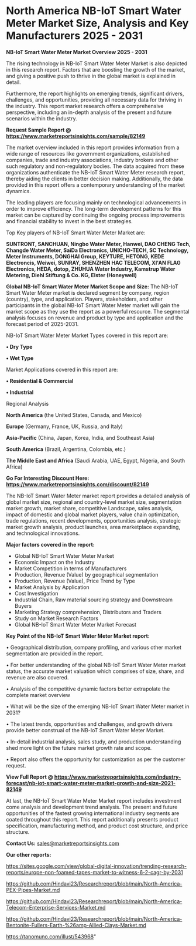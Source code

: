 # North America NB-IoT Smart Water Meter Market Size, Analysis and Key Manufacturers 2025 - 2031

<Strong> NB-IoT Smart Water Meter Market Overview 2025 - 2031</strong>

The rising technology in NB-IoT Smart Water Meter Market is also depicted in this research report. Factors that are boosting the growth of the market, and giving a positive push to thrive in the global market is explained in detail.

Furthermore, the report highlights on emerging trends, significant drivers, challenges, and opportunities, providing all necessary data for thriving in the industry. This report market research offers a comprehensive perspective, including an in-depth analysis of the present and future scenarios within the industry.

<strong>Request Sample Report @ <a href=https://www.marketreportsinsights.com/sample/82149>https://www.marketreportsinsights.com/sample/82149</a></strong>

The market overview included in this report provides information from a wide range of resources like government organizations, established companies, trade and industry associations, industry brokers and other such regulatory and non-regulatory bodies. The data acquired from these organizations authenticate the NB-IoT Smart Water Meter research report, thereby aiding the clients in better decision making. Additionally, the data provided in this report offers a contemporary understanding of the market dynamics.

The leading players are focusing mainly on technological advancements in order to improve efficiency. The long-term development patterns for this market can be captured by continuing the ongoing process improvements and financial stability to invest in the best strategies.

Top Key players of NB-IoT Smart Water Meter Market are:

<strong>SUNTRONT, SANCHUAN, Ningbo Water Meter, Hanwei, DAO CHENG Tech, Changde Water Meter, SaiDa Electronics, UNICHO-TECH, SC Technology, Meter Instruments, DONGHAI Group, KEYTURE, HETONG, KEDE Electroncis, Weiwei, SUNRAY, SHENZHEN HAC TELECOM, XI&#39;AN FLAG Electronics, HEDA, dotop, ZHUHUA Water Industry, Kamstrup Water Metering, Diehl Stiftung & Co. KG, Elster (Honeywell)</strong>

<strong><b>Global NB-IoT Smart Water Meter Market Scope and Size:</b></strong>
The NB-IoT Smart Water Meter market is declared segment by company, region (country), type, and application. Players, stakeholders, and other participants in the global NB-IoT Smart Water Meter market will gain the market scope as they use the report as a powerful resource. The segmental analysis focuses on revenue and product by type and application and the forecast period of 2025-2031.

NB-IoT Smart Water Meter Market Types covered in this report are:

<strong>• Dry Type

• Wet Type</strong>

Market Applications covered in this report are:

<strong>• Residential & Commercial

• Industrial</strong> 

Regional Analysis

<strong>North America</strong> (the United States, Canada, and Mexico)

<strong>Europe</strong> (Germany, France, UK, Russia, and Italy)

<strong>Asia-Pacific</strong> (China, Japan, Korea, India, and Southeast Asia)

<strong>South America</strong> (Brazil, Argentina, Colombia, etc.)

<strong>The Middle East and Africa</strong> (Saudi Arabia, UAE, Egypt, Nigeria, and South Africa)

<strong>Go For Interesting Discount Here: <a href=https://www.marketreportsinsights.com/discount/82149>https://www.marketreportsinsights.com/discount/82149</a></strong>

The NB-IoT Smart Water Meter market report provides a detailed analysis of global market size, regional and country-level market size, segmentation market growth, market share, competitive Landscape, sales analysis, impact of domestic and global market players, value chain optimization, trade regulations, recent developments, opportunities analysis, strategic market growth analysis, product launches, area marketplace expanding, and technological innovations.

<strong><b>Major factors covered in the report:</b></strong>
<ul>
  <li>Global NB-IoT Smart Water Meter Market </li>
  <li>Economic Impact on the Industry</li>
  <li>Market Competition in terms of Manufacturers</li>
  <li>Production, Revenue (Value) by geographical segmentation</li>
  <li>Production, Revenue (Value), Price Trend by Type</li>
  <li>Market Analysis by Application</li>
  <li>Cost Investigation</li>
  <li>Industrial Chain, Raw material sourcing strategy and Downstream Buyers</li>
  <li>Marketing Strategy comprehension, Distributors and Traders</li>
  <li>Study on Market Research Factors</li>
  <li>Global NB-IoT Smart Water Meter Market Forecast</li>
</ul>

<strong><b>Key Point of the NB-IoT Smart Water Meter Market report:</b></strong>

• Geographical distribution, company profiling, and various other market segmentation are provided in the report.

• For better understanding of the global NB-IoT Smart Water Meter market status, the accurate market valuation which comprises of size, share, and revenue are also covered.

• Analysis of the competitive dynamic factors better extrapolate the complete market overview

• What will be the size of the emerging NB-IoT Smart Water Meter market in 2031?

• The latest trends, opportunities and challenges, and growth drivers provide better construal of the NB-IoT Smart Water Meter Market.

• In-detail industrial analysis, sales study, and production understanding shed more light on the future market growth rate and scope.

• Report also offers the opportunity for customization as per the customer request.

<strong><b>View Full Report @ <a href=https://www.marketreportsinsights.com/industry-forecast/nb-iot-smart-water-meter-market-growth-and-size-2021-82149>https://www.marketreportsinsights.com/industry-forecast/nb-iot-smart-water-meter-market-growth-and-size-2021-82149</a></b></strong>


At last, the NB-IoT Smart Water Meter Market report includes investment come analysis and development trend analysis. The present and future opportunities of the fastest growing international industry segments are coated throughout this report. This report additionally presents product specification, manufacturing method, and product cost structure, and price structure.

<strong>Contact Us:</strong>
sales@marketreportsinsights.com

<strong>Our other reports:</strong>

<a href=https://sites.google.com/view/global-digital-innovation/trending-research-reports/europe-non-foamed-tapes-market-to-witness-6-2-cagr-by-2031>https://sites.google.com/view/global-digital-innovation/trending-research-reports/europe-non-foamed-tapes-market-to-witness-6-2-cagr-by-2031</a>

<a href=https://github.com/Hindavi23/Researchreport/blob/main/North-America-PEX-Pipes-Market.md>https://github.com/Hindavi23/Researchreport/blob/main/North-America-PEX-Pipes-Market.md</a>

<a href=https://github.com/Hindavi23/Researchreport/blob/main/North-America-Telecom-Enterprise-Services-Market.md>https://github.com/Hindavi23/Researchreport/blob/main/North-America-Telecom-Enterprise-Services-Market.md</a>

<a href=https://github.com/Hindavi23/Researchreport/blob/main/North-America-Bentonite-Fullers-Earth-%26amp-Allied-Clays-Market.md>https://github.com/Hindavi23/Researchreport/blob/main/North-America-Bentonite-Fullers-Earth-%26amp-Allied-Clays-Market.md</a>

<a href=https://tanomuno.com/illust/543968>https://tanomuno.com/illust/543968</a>"

